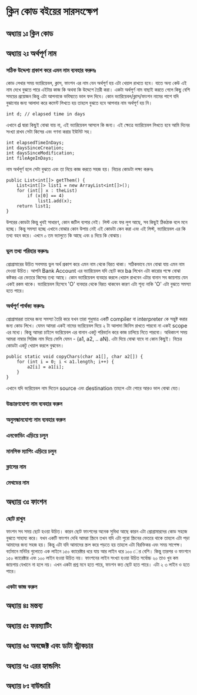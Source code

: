 # ক্লিন কোড বইয়ের সারসংক্ষেপ

## অধ্যায় ১ঃ ক্লিন কোড

## অধ্যায় ২ঃ অর্থপূর্ণ নাম

### সঠিক উদ্দেশ্য প্রকাশ করে এমন নাম ব্যবহার করুনঃ
কোড লেখার সময় ভ্যারিয়েবল, ক্লাস, ফাংশন এর নাম যেন অর্থপূর্ণ হয় এটা খেয়াল রাখতে হবে। যাতে অন্য কেউ এই নাম দেখে বুঝতে পারে এইটার কাজ কি অথবা কি উদ্দেশে তৈরী করা। একটা অর্থপূর্ণ নাম বাছাই করতে গেলে কিছু বেশি সময়ের প্রয়োজন কিন্তু এটা আপনাকে ভবিষ্যতে ভাল ফল দিবে। 
কোন ভ্যারিয়েবল/ক্লাস/ফাংশন নামের পাশে যদি বুঝানোর জন্য আলাদা করে কমেন্ট লিখতে হয় তাহলে বুঝতে হবে আপনার নাম অর্থপূর্ণ হয় নি। 
```
int d; // elapsed time in days
```
এখানে d দ্বারা কিছুই বোঝা যায় না, এই ভ্যারিয়েবল আসলে কি জন্য। এই ক্ষেত্রে ভ্যারিয়েবল লিখতে হবে আমি দিনের সংখ্যা রাখব সেটা কিসের এবং গণনা করার ইউনিট সহ। 
```
int elapsedTimeInDays;
int daysSinceCreation;
int daysSinceModification;
int fileAgeInDays;
```
নাম অর্থপূর্ণ হলে সেটা বুঝতে এবং তা নিয়ে কাজ করতে সহজ হয়। নিচের কোডটা লক্ষ্য করুনঃ  
```
public List<int[]> getThem() {
    List<int[]> list1 = new ArrayList<int[]>();
    for (int[] x : theList)
        if (x[0] == 4)
            list1.add(x);
    return list1;
}
```
উপরের কোডটা কিন্তু খুবই সাধারণ, কোন জটিল ব্যপার নেই। লিস্ট এবং ফর লুপ আছে, সব কিছুই ঠিকঠাক বলে মনে হচ্ছে। কিন্তু সমস্যা হচ্ছে এখানে বোঝার কোন উপায় নেই এই কোডটা কেন করা এবং এই লিস্ট, ভ্যারিয়েবল এর কি তথ্য বহন করে। এখনে ০ তম ভ্যালুতে কি আছে এবং ৪ দিয়ে কি বোঝায়। 

### ভুল তথ্য পরিহার করুনঃ
প্রোগ্রামারের উচিত সবসময় ভুল অর্থ প্রকাশ করে এমন নাম থেকে বিরত থাকা। সঠিকভাবে যেন বোঝা যায় এমন নাম দেওয়া উচিত। আপনি Bank Account এর ভ্যারিয়েবল যদি ছোট করে ba লিখেন এটা কারোর পক্ষে বোঝা কষ্টকর এর ভেতরে কিসের তথ্য আছে। কোন ভ্যারিয়েবল ব্যবহার করলে খেয়াল রাখবেন এটার বানান সব জায়গায় যেন একই রকম থাকে। ভ্যারিয়েবল হিসেবে 'O' ব্যবহার থেকে বিরত থাকবেন কারণ এটা শূন্য নাকি 'O' এটা বুঝতে সমস্যা হতে পারে। 

### অর্থপূর্ণ পার্থক্য করুনঃ
প্রোগ্রামাররা তাদের জন্য সমস্যা তৈরি করে যখন তারা শুধুমাত্র একটি compiler বা interpreter কে  সন্তুষ্ট করার জন্য কোড লিখে। যেমন আমরা একই নামের ভ্যরিয়েবল দিয়ে ২ টা আলাদা জিনিস রাখতে পারবো না একই scope এর মধ্যে। কিন্তু আমরা চাইলে ভ্যরিয়েবল এর বানান একটু পরিবর্তন করে কাজ চালিয়ে নিতে পারবো। অধিকাংশ সময় আমরা নাম্বার সিরিজ নাম দিয়ে ফেলি যেমন - (a1, a2, .. aN). এটা দিয়ে বোঝা যাবে না কোন কিছুই। নিচের কোডটা একটু খেয়াল করলে বুঝবেন। 
```
public static void copyChars(char a1[], char a2[]) {
    for (int i = 0; i < a1.length; i++) {
        a2[i] = a1[i];
    }
}
```
এখানে যদি ভ্যরিয়েবল নাম দিতেন source এবং destination তাহলে এটা পোরে আরও ভাল বোঝা যেত।  

### উচ্চারণযোগ্য নাম ব্যবহার করুন

### অনুসন্ধানযোগ্য নাম ব্যবহার করুন

### এনকোডিং এড়িয়ে চলুন

### মানসিক ম্যাপিং এড়িয়ে চলুন

### ক্লাসের নাম

### মেথডের নাম

## অধ্যায় ৩ঃ ফাংশন 

### ছোট রাখুন 
ফাংশন সব সময় ছোট হওয়া উচিত। কারন ছোট ফাংশনের অনেক সুবিধা আছে কারন এটা প্রোগ্রামারদের কোড সহজে বুঝতে সাহায্য করে। যখন একটি ফাংশন দেখি আমরা স্ক্রিনে তখন যদি এটা পুরো স্ক্রিনের ভেতরে থাকে তাহলে এটা পড়া আমাদের জন্য সহজ হয়। কিন্তু এটা যদি আমাদের স্ক্রল করে পড়তে হয় তাহলে এটা বিরক্তিকর এবং সময় সাপেক্ষ। বর্তমানে মনিটর গুলোতে এক লাইনে ১৫০ ক্যারেক্টার ধরে যায় আর লাইন ধরে ১০০ ের বেশি। কিন্তু তারপর ও ফাংশনে ১৫০ ক্যারেক্টার এবং ১০০ লাইন হওয়া উচিত নয়। ফাংশনের লাইন সংখ্যা হওয়া উচিত সর্বোচ্চ ২০ তাও খুব কম জায়গায় যেখানে না হলে নয়। এখন একটা প্রশ্ন মনে হতে পারে, ফাংশন কত ছোট হতে পারে। এটা ২ ৩ লাইন ও হতে পারে। 

### একটা কাজ করুন

### 

## অধ্যায় ৪ঃ মন্তব্য 

## অধ্যায় ৫ঃ ফরম্যাটিং 

## অধ্যায় ৬ঃ অবজেক্ট এবং ডাটা স্ট্রাকচার

## অধ্যায় ৭ঃ এরর হ্যান্ডলিং

## অধ্যায় ৮ঃ বাউন্ডারি 

